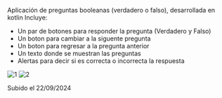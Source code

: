 Aplicación de preguntas booleanas (verdadero o falso), desarrollada en kotlin
 Incluye:
  - Un par de botones para responder la pregunta (Verdadero y Falso)
  - Un boton para cambiar a la siguente pregunta
  - Un boton para regresar a la pregunta anterior
  - Un texto donde se muestran las preguntas
  - Alertas para decir si es correcta o incorrecta la respuesta

![1](https://github.com/user-attachments/assets/7f37f891-2888-4d50-9afc-dc32a8a57335)
![2](https://github.com/user-attachments/assets/f0d0b3cb-2075-4bc4-8cda-6b0c9eb9f562)

Subido el 22/09/2024
